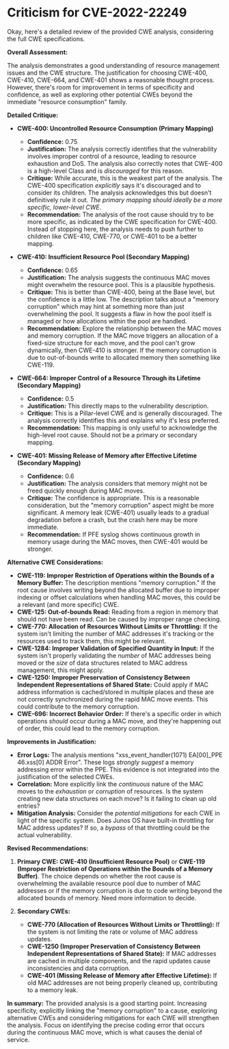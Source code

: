 # Criticism for CVE-2022-22249

Okay, here's a detailed review of the provided CWE analysis, considering the full CWE specifications.

**Overall Assessment:**

The analysis demonstrates a good understanding of resource management issues and the CWE structure. The justification for choosing CWE-400, CWE-410, CWE-664, and CWE-401 shows a reasonable thought process. However, there's room for improvement in terms of specificity and confidence, as well as exploring other potential CWEs beyond the immediate "resource consumption" family.

**Detailed Critique:**

*   **CWE-400: Uncontrolled Resource Consumption (Primary Mapping)**

    *   **Confidence:** 0.75
    *   **Justification:** The analysis correctly identifies that the vulnerability involves improper control of a resource, leading to resource exhaustion and DoS. The analysis also correctly notes that CWE-400 is a high-level Class and is *discouraged* for this reason.
    *   **Critique:** While accurate, this is the weakest part of the analysis. The CWE-400 specification *explicitly* says it's discouraged and to consider its children. The analysis acknowledges this but doesn't definitively rule it out. *The primary mapping should ideally be a more specific, lower-level CWE.*
    *   **Recommendation:** The analysis of the root cause should try to be more specific, as indicated by the CWE specification for CWE-400. Instead of stopping here, the analysis needs to push further to children like CWE-410, CWE-770, or CWE-401 to be a better mapping.

*   **CWE-410: Insufficient Resource Pool (Secondary Mapping)**

    *   **Confidence:** 0.65
    *   **Justification:** The analysis suggests the continuous MAC moves might overwhelm the resource pool. This is a plausible hypothesis.
    *   **Critique:** This is better than CWE-400, being at the Base level, but the confidence is a little low. The description talks about a "memory corruption" which may hint at something more than just overwhelming the pool. It suggests a flaw in how the pool itself is managed or how allocations within the pool are handled.
    *   **Recommendation:** Explore the relationship between the MAC moves and memory corruption. If the MAC move triggers an allocation of a fixed-size structure for each move, and the pool can't grow dynamically, then CWE-410 is stronger. If the memory corruption is due to out-of-bounds write to allocated memory then something like CWE-119.

*   **CWE-664: Improper Control of a Resource Through its Lifetime (Secondary Mapping)**

    *   **Confidence:** 0.5
    *   **Justification:** This directly maps to the vulnerability description.
    *   **Critique:** This is a Pillar-level CWE and is generally discouraged. The analysis correctly identifies this and explains why it's less preferred.
    *   **Recommendation:** This mapping is only useful to acknowledge the high-level root cause. Should not be a primary or secondary mapping.

*   **CWE-401: Missing Release of Memory after Effective Lifetime (Secondary Mapping)**

    *   **Confidence:** 0.6
    *   **Justification:** The analysis considers that memory might not be freed quickly enough during MAC moves.
    *   **Critique:** The confidence is appropriate. This is a reasonable consideration, but the "memory corruption" aspect might be more significant. A memory leak (CWE-401) usually leads to a gradual degradation before a crash, but the crash here may be more immediate.
    *   **Recommendation:** If PFE syslog shows continuous growth in memory usage during the MAC moves, then CWE-401 would be stronger.

**Alternative CWE Considerations:**

*   **CWE-119: Improper Restriction of Operations within the Bounds of a Memory Buffer:** The description mentions "memory corruption." If the root cause involves writing beyond the allocated buffer due to improper indexing or offset calculations when handling MAC moves, this could be a relevant (and more specific) CWE.
*   **CWE-125: Out-of-bounds Read:** Reading from a region in memory that should not have been read. Can be caused by improper range checking.
*   **CWE-770: Allocation of Resources Without Limits or Throttling:** If the system isn't limiting the number of MAC addresses it's tracking or the resources used to track them, this might be relevant.
*   **CWE-1284: Improper Validation of Specified Quantity in Input:** If the system isn't properly validating the *number* of MAC addresses being moved or the *size* of data structures related to MAC address management, this might apply.
*   **CWE-1250: Improper Preservation of Consistency Between Independent Representations of Shared State:** Could apply if MAC address information is cached/stored in multiple places and these are not correctly synchronized during the rapid MAC move events. This could contribute to the memory corruption.
*   **CWE-696: Incorrect Behavior Order:** If there's a specific order in which operations *should* occur during a MAC move, and they're happening out of order, this could lead to the memory corruption.

**Improvements in Justification:**

*   **Error Logs:** The analysis mentions "xss\_event\_handler(1071) EA[00]\_PPE 46.xss[0] ADDR Error". These logs *strongly suggest* a memory addressing error within the PPE. This evidence is not integrated into the justification of the selected CWEs.
*   **Correlation:** More explicitly link the *continuous* nature of the MAC moves to the *exhaustion* or *corruption* of resources. Is the system creating new data structures on each move?  Is it failing to clean up old entries?
*   **Mitigation Analysis:** Consider the *potential mitigations* for each CWE in light of the specific system. Does Junos OS have built-in throttling for MAC address updates? If so, a *bypass* of that throttling could be the actual vulnerability.

**Revised Recommendations:**

1.  **Primary CWE:** **CWE-410 (Insufficient Resource Pool)** or **CWE-119 (Improper Restriction of Operations within the Bounds of a Memory Buffer)**. The choice depends on whether the root cause is overwhelming the available resource pool due to number of MAC addresses or if the memory corruption is due to code writing beyond the allocated bounds of memory. Need more information to decide.

2.  **Secondary CWEs:**

    *   **CWE-770 (Allocation of Resources Without Limits or Throttling):** If the system is not limiting the rate or volume of MAC address updates.
    *   **CWE-1250 (Improper Preservation of Consistency Between Independent Representations of Shared State):** If MAC addresses are cached in multiple components, and the rapid updates cause inconsistencies and data corruption.
    *   **CWE-401 (Missing Release of Memory after Effective Lifetime):** If old MAC addresses are not being properly cleaned up, contributing to a memory leak.

**In summary:** The provided analysis is a good starting point. Increasing specificity, explicitly linking the "memory corruption" to a cause, exploring alternative CWEs and considering mitigations for each CWE will strengthen the analysis. Focus on identifying the precise coding error that occurs during the continuous MAC move, which is what causes the denial of service.